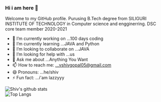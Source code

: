### Hi i am here  👋

Welcome to my GitHub profile.
Purusing B.Tech degree from SILIGURI INSTITUTE OF TECHNOLOGY in Computer science and engginerring.
DSC core team member 2020-2021


- 🔭 I’m currently working on ...100 days coding
- 🌱 I’m currently learning ...JAVA and Python
- 👯 I’m looking to collaborate on ...JAVA
- 🤔 I’m looking for help with ...us
- 💬 Ask me about ...Anything You Want
- 📫 How to reach me: ...vshivgopal05@gmail.com
- 😄 Pronouns: ...he/shiv
- ⚡ Fun fact: ...i'am lazzyyy





![Shiv's github stats](https://github-readme-stats.vercel.app/api?username=shivgopal07&show_icons=true&theme=tokyonight)  
![Top Langs](https://github-readme-stats.vercel.app/api/top-langs/?username=shivgopal07&layout=compact&theme=tokyonight)  
